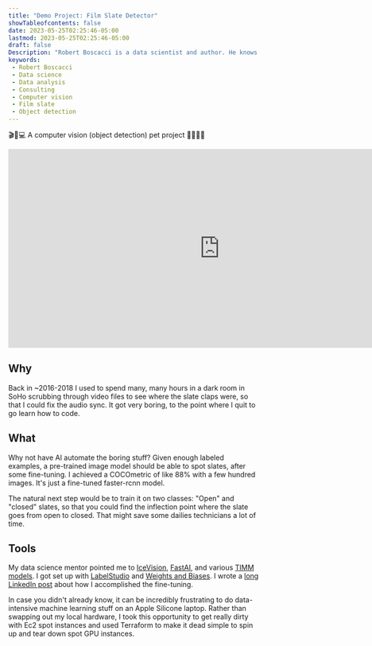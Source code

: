 ```yaml
---
title: "Demo Project: Film Slate Detector"
showTableofcontents: false
date: 2023-05-25T02:25:46-05:00
lastmod: 2023-05-25T02:25:46-05:00
draft: false
Description: "Robert Boscacci is a data scientist and author. He knows how to fine-tune an object detection computer vision model. He used this ability to make a film slate detector." # Keep to 150-160 chars
keywords:
 - Robert Boscacci
 - Data science
 - Data analysis
 - Consulting
 - Computer vision
 - Film slate
 - Object detection
---
```


🎬🎥💻 A computer vision (object detection) pet project 👨‍💻🍿🎤

<iframe width="850" height="400" src="https://www.youtube.com/embed/KF4WEupeTAg" title="YouTube video player" frameborder="0" allow="accelerometer; autoplay; clipboard-write; encrypted-media; gyroscope; picture-in-picture; web-share" allowfullscreen></iframe><br/>

## Why

Back in ~2016-2018 I used to spend many, many hours in a dark room in SoHo scrubbing through video files to see where the slate claps were, so that I could fix the audio sync. It got very boring, to the point where I quit to go learn how to code.

## What

Why not have AI automate the boring stuff? Given enough labeled examples, a pre-trained image model should be able to spot slates, after some fine-tuning. I achieved a COCOmetric of like 88% with a few hundred images. It's just a fine-tuned faster-rcnn model.

The natural next step would be to train it on two classes: "Open" and "closed" slates, so that you could find the inflection point where the slate goes from open to closed. That might save some dailies technicians a lot of time.

## Tools

My data science mentor pointed me to [IceVision](https://github.com/airctic/icevision), [FastAI](https://course.fast.ai/), and various [TIMM models](https://huggingface.co/docs/hub/timm). I got set up with [LabelStudio](https://labelstud.io/) and [Weights and Biases](https://wandb.ai/site). I wrote a [long LinkedIn post](https://www.linkedin.com/posts/rboscacci_icevision-activity-6993242508814090240-aFeq?utm_source=share&utm_medium=member_desktop) about how I accomplished the fine-tuning.

In case you didn't already know, it can be incredibly frustrating to do data-intensive machine learning stuff on an Apple Silicone laptop. Rather than swapping out my local hardware, I took this opportunity to get really dirty with Ec2 spot instances and used Terraform to make it dead simple to spin up and tear down spot GPU instances.
